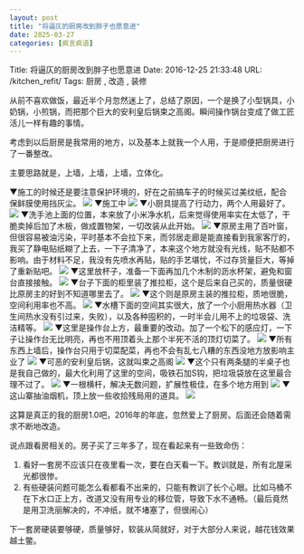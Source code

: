 ```yaml
---
layout: post
title: "将逼仄的厨房改到胖子也愿意进"
date: 2025-03-27
categories: [疯言疯语]
---
```


Title: 将逼仄的厨房改到胖子也愿意进
Date: 2016-12-25 21:33:48
URL: /kitchen_refit/
Tags: 厨房 , 改造 , 装修

从前不喜欢做饭，最近半个月忽然迷上了，总结了原因，一个是换了小型锅具，小奶锅，小煎锅，而把那个巨大的安利皇后锅束之高阁。瞬间操作锅台变成了做工匠活儿一样有趣的事情。

考虑到以后厨房是我常用的地方，以及基本上就我一个人用，于是顺便把厨房进行了一番整改。

主要思路就是，上墙，上墙，上墙，立体化。

▼施工的时候还是要注意保护环境的，好在之前搞车子的时候买过美纹纸，配合保鲜膜使用挡灰尘。 ![](http://img.weimao.me/2019-05-21-032917.jpg) ▼施工中 ![](http://img.weimao.me/2019-05-21-032919.jpg) ▼小厨具提高了行动力，两个人用最好了。 ![](http://img.weimao.me/2019-05-21-032929.jpg) ▼洗手池上面的位置，本来放了小米净水机，后来觉得使用率实在太低了，干脆卖掉后加了木板，做成置物架，一切改装从此开始。 ![](http://img.weimao.me/2019-05-21-032942.jpg) ▼原房主用了百叶窗，但很容易被油污染，平时基本不会拉下来，而邻居走廊是能直接看到我家客厅的，我买了静电贴纸糊了上去，一下子清净了，本来这个地方就没有光线，贴不贴都不影响。由于材料不足，我没有先喷水再贴，贴的手艺堪忧，不过存货量巨大，等掉了重新贴吧。 ![](http://img.weimao.me/2019-05-21-033002.jpg) ▼这里放杯子，准备一下面再加几个木制的沥水杯架，避免和窗台直接接触。 ![](http://img.weimao.me/2019-05-21-033014.jpg) ▼台子下面的柜里装了推拉柜，这个是后来自己买的，质量很硬比原房主的好到不知道哪里去了。 ![](http://img.weimao.me/2019-05-21-033021.jpg) ▼这个则是原房主装的推拉柜，质地很脆，空间利用率也不高。 ![](http://img.weimao.me/2019-05-21-033029.jpg) ▼水槽下面的空间其实很大，放了一个小厨用热水器（卫生间热水没有引过来，失败），以及各种囤积的，一时半会儿用不上的垃圾袋、洗洁精等。 ![](http://img.weimao.me/2019-05-21-033038.jpg) ▼这里是操作台上方，最重要的改动。加了一个松下的感应灯，一下子让操作台无比明亮，再也不用顶着头上那个半死不活的顶灯切菜了。 ![](http://img.weimao.me/2019-05-21-033048.jpg) ▼所有东西上墙后，操作台只用于切菜配菜，再也不会有乱七八糟的东西没地方放影响主业了 ![](http://img.weimao.me/2019-05-21-033056.jpg) ▼可恶的安利皇后锅，这就叫束之高阁 ![](http://img.weimao.me/2019-05-21-033104.jpg) ▼这个只有两条腿的半桌子也是我自己做的，最大化利用了这里的空间，吸铁石加S钩，把垃圾袋放在这里最合理不过了。 ![](http://img.weimao.me/2019-05-21-033113.jpg) ▼一根横杆，解决无数问题，扩展性极佳，在多个地方用到 ![](http://img.weimao.me/2019-05-21-033119.jpg) ▼这山寨抽油烟机，顶上放一些收拾残局用的道具。 ![](http://img.weimao.me/2019-05-21-033138.jpg)

这算是真正的我的厨房1.0吧，2016年的年底，忽然爱上了厨房。后面还会随着需求不断地改造。

说点跟看房相关的。房子买了三年多了，现在看起来有一些致命伤：

1.  看好一套房不应该只在夜里看一次，要在白天看一下。教训就是，所有北屋采光都很惨。
2.  有些硬装问题可能怎么看都看不出来的，只能有教训了长个心眼。比如马桶不在下水口正上方，改道又没有用专业的移位管，导致下水不通畅。（最后竟然是用卫洗丽解决的，不冲纸，就不堵塞了，但很闹心）

下一套房硬装要够硬，质量够好，软装从简就好，对于大部分人来说，越花钱效果越土鳖。